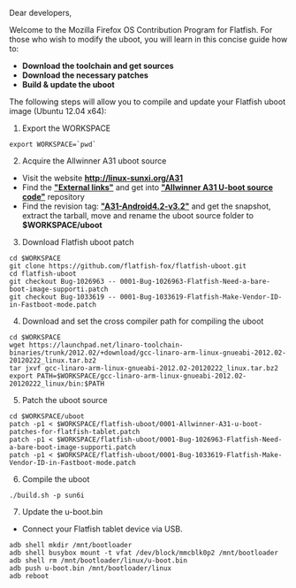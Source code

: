 Dear developers,

Welcome to the Mozilla Firefox OS Contribution Program for Flatfish. For those who wish to modify the uboot, you will learn in this concise guide how to:

* **Download the toolchain and get sources**
* **Download the necessary patches**
* **Build & update the uboot**

The following steps will allow you to compile and update your Flatfish uboot image (Ubuntu 12.04 x64):

1. Export the WORKSPACE
 ```
 export WORKSPACE=`pwd`
 ```

2. Acquire the Allwinner A31 uboot source
 * Visit the website **http://linux-sunxi.org/A31**
 * Find the **["External links"]** and get into **["Allwinner A31 U-boot source code"]** repository 
 * Find the revision tag: **["A31-Android4.2-v3.2"]** and get the snapshot, extract the tarball, move and rename the uboot source folder to **$WORKSPACE/uboot**
 
3. Download Flatfish uboot patch
 ```
 cd $WORKSPACE
 git clone https://github.com/flatfish-fox/flatfish-uboot.git
 cd flatfish-uboot
 git checkout Bug-1026963 -- 0001-Bug-1026963-Flatfish-Need-a-bare-boot-image-supporti.patch
 git checkout Bug-1033619 -- 0001-Bug-1033619-Flatfish-Make-Vendor-ID-in-Fastboot-mode.patch
 ```

4. Download and set the cross compiler path for compiling the uboot
 ```
 cd $WORKSPACE
 wget https://launchpad.net/linaro-toolchain-binaries/trunk/2012.02/+download/gcc-linaro-arm-linux-gnueabi-2012.02-20120222_linux.tar.bz2
 tar jxvf gcc-linaro-arm-linux-gnueabi-2012.02-20120222_linux.tar.bz2
 export PATH=$WORKSPACE/gcc-linaro-arm-linux-gnueabi-2012.02-20120222_linux/bin:$PATH
 ```

5. Patch the uboot source
 ```
 cd $WORKSPACE/uboot
 patch -p1 < $WORKSPACE/flatfish-uboot/0001-Allwinner-A31-u-boot-patches-for-flatfish-tablet.patch
 patch -p1 < $WORKSPACE/flatfish-uboot/0001-Bug-1026963-Flatfish-Need-a-bare-boot-image-supporti.patch
 patch -p1 < $WORKSPACE/flatfish-uboot/0001-Bug-1033619-Flatfish-Make-Vendor-ID-in-Fastboot-mode.patch
 ```

6. Compile the uboot
 ```
 ./build.sh -p sun6i
 ```

7. Update the u-boot.bin
 * Connect your Flatfish tablet device via USB.
 ```
 adb shell mkdir /mnt/bootloader
 adb shell busybox mount -t vfat /dev/block/mmcblk0p2 /mnt/bootloader
 adb shell rm /mnt/bootloader/linux/u-boot.bin
 adb push u-boot.bin /mnt/bootloader/linux
 adb reboot
 ```

["MozillaWiki"]:https://wiki.mozilla.org/FirefoxOS/TCP/Patching
["External links"]:http://linux-sunxi.org/A31#External_links
["Allwinner A31 U-boot source code"]:http://git.rhombus-tech.net/?p=u-boot.git;a=tree;h=refs/heads/allwinner-sunxi-a31;hb=refs/heads/allwinner-sunxi-a31
["A31-Android4.2-v3.2"]:http://git.rhombus-tech.net/?p=u-boot.git;a=commit;h=ccc221931dd5bc90409ca8c176025ddde84fd8d4
